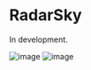 # RadarSky
In development.


![image](https://github.com/Zebra64/RadarSky/assets/75133897/7817bb67-5763-4cfb-b647-642ac7910c09)
![image](https://github.com/Zebra64/RadarSky/assets/75133897/d5c90803-240f-4fc6-8fd5-7fadc95327e8)
